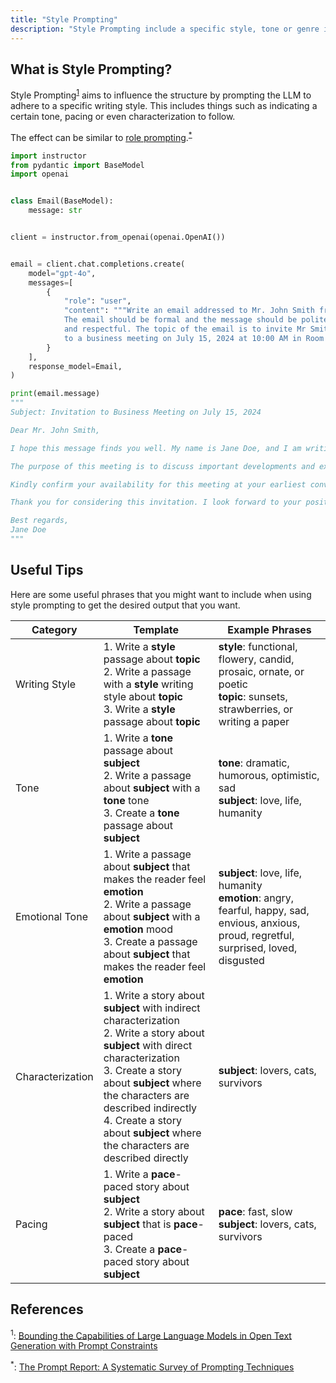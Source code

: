 ```yaml
---
title: "Style Prompting"
description: "Style Prompting include a specific style, tone or genre in the prompt"
---
```


## What is Style Prompting?

Style Prompting<sup><a href="https://arxiv.org/abs/2302.09185">1</a></sup> aims to influence the structure by prompting the LLM to adhere to a specific writing style. This includes things such as indicating a certain tone, pacing or even characterization to follow.

The effect can be similar to [role prompting](https://python.useinstructor.com/prompting/zero_shot/role_prompting/).<sup><a href="https://arxiv.org/abs/2406.06608">\*</a></sup>

```python
import instructor
from pydantic import BaseModel
import openai


class Email(BaseModel):
    message: str


client = instructor.from_openai(openai.OpenAI())


email = client.chat.completions.create(
    model="gpt-4o",
    messages=[
        {
            "role": "user",
            "content": """Write an email addressed to Mr. John Smith from Jane Doe.
            The email should be formal and the message should be polite
            and respectful. The topic of the email is to invite Mr Smith
            to a business meeting on July 15, 2024 at 10:00 AM in Room 123.""",  # (!) !
        }
    ],
    response_model=Email,
)

print(email.message)
"""
Subject: Invitation to Business Meeting on July 15, 2024

Dear Mr. John Smith,

I hope this message finds you well. My name is Jane Doe, and I am writing to extend a cordial invitation to you for a business meeting scheduled on July 15, 2024, at 10:00 AM. The meeting will take place in Room 123.

The purpose of this meeting is to discuss important developments and explore potential opportunities for collaboration. Your insights and expertise would be highly valuable, and we believe your participation will greatly contribute to the success of our endeavors.

Kindly confirm your availability for this meeting at your earliest convenience. Should you have any questions or require further information, please do not hesitate to reach out.

Thank you for considering this invitation. I look forward to your positive response.

Best regards,
Jane Doe
"""
```

## Useful Tips

Here are some useful phrases that you might want to include when using style prompting to get the desired output that you want.

| Category         | Template                                                                                                                                                                                                                                                                                                     | Example Phrases                                                                                                                               |
| ---------------- | ------------------------------------------------------------------------------------------------------------------------------------------------------------------------------------------------------------------------------------------------------------------------------------------------------------ | --------------------------------------------------------------------------------------------------------------------------------------------- |
| Writing Style    | 1. Write a **style** passage about **topic**<br>2. Write a passage with a **style** writing style about **topic**<br>3. Write a **style** passage about **topic**                                                                                                                                            | **style**: functional, flowery, candid, prosaic, ornate, or poetic<br>**topic**: sunsets, strawberries, or writing a paper                    |
| Tone             | 1. Write a **tone** passage about **subject**<br>2. Write a passage about **subject** with a **tone** tone<br>3. Create a **tone** passage about **subject**                                                                                                                                                 | **tone**: dramatic, humorous, optimistic, sad<br>**subject**: love, life, humanity                                                            |
| Emotional Tone   | 1. Write a passage about **subject** that makes the reader feel **emotion**<br>2. Write a passage about **subject** with a **emotion** mood<br>3. Create a passage about **subject** that makes the reader feel **emotion**                                                                                  | **subject**: love, life, humanity<br>**emotion**: angry, fearful, happy, sad, envious, anxious, proud, regretful, surprised, loved, disgusted |
| Characterization | 1. Write a story about **subject** with indirect characterization<br>2. Write a story about **subject** with direct characterization<br>3. Create a story about **subject** where the characters are described indirectly<br>4. Create a story about **subject** where the characters are described directly | **subject**: lovers, cats, survivors                                                                                                          |
| Pacing           | 1. Write a **pace**-paced story about **subject**<br>2. Write a story about **subject** that is **pace**-paced<br>3. Create a **pace**-paced story about **subject**                                                                                                                                         | **pace**: fast, slow<br>**subject**: lovers, cats, survivors                                                                                  |

## References

<sup id="ref-1">1</sup>: [Bounding the Capabilities of Large Language Models in Open Text Generation with Prompt Constraints](https://arxiv.org/abs/2302.09185)

<sup id="ref-asterisk">\*</sup>: [The Prompt Report: A Systematic Survey of Prompting Techniques](https://arxiv.org/abs/2406.06608)
